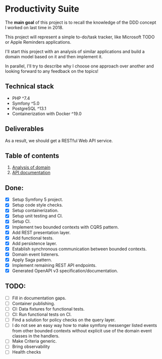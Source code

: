 # Productivity Suite

The **main goal** of this project is to recall the knowledge of the DDD concept I worked on last time in 2018.

This project will represent a simple to-do/task tracker, like Microsoft TODO or Apple Reminders applications.

I'll start this project with an analysis of similar applications and build a domain model based on it and then implement it.

In parallel, I'll try to describe why I choose one approach over another and looking forward to any feedback on the topics! 

## Technical stack

- PHP ^7.4
- Symfony ^5.0
- PostgreSQL ^13.1
- Containerization with Docker ^19.0

## Deliverables

As a result, we should get a RESTful Web API service.

## Table of contents

1) [Analysis of domain](./docs/001-analysis-of-tasks-applications.md)
2) [API documentation](./docs/002-api-documentation.md)

## Done:
- [x] Setup Symfony 5 project.
- [x] Setup code style checks.
- [x] Setup containerization.
- [x] Setup unit testing and CI.
- [x] Setup CI.
- [x] Implement two bounded contexts with CQRS pattern.
- [x] Add REST presentation layer.
- [x] Add functional tests.
- [x] Add persistence layer.
- [x] Establish synchronous communication between bounded contexts.
- [x] Domain event listeners.
- [x] Apply Saga pattern.
- [x] Implement remaining REST API endpoints.
- [x] Generated OpenAPI v3 specification/documentation.

## TODO:
- [ ] Fill in documentation gaps.
- [ ] Container publishing.
- [ ] CI: Data fixtures for functional tests.
- [ ] CI: Run functional tests on CI.
- [ ] Find a solution for policy checks on the query layer.
- [ ] I do not see an easy way how to make symfony messenger listed events from other bounded
contexts without explicit use of the domain event classes in the handlers.
- [ ] Make Criteria generic.
- [ ] Bring observability
- [ ] Health checks
